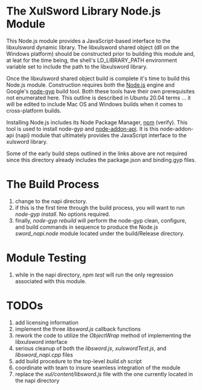 # The XulSword Library Node.js Module

This Node.js module provides a JavaScript-based interface to the libxulsword dynamic library. The libxulsword shared object (dll on the Windows platform) should be constructed prior to building this module and, at leat for the time being, the shell's LD_LIBRARY_PATH environment variable set to include the path to the libxulsword library.

Once the libxulsword shared object build is complete it's time to build this Node.js module. Construction requires both the [Node.js](https://www.digitalocean.com/community/tutorials/how-to-install-node-js-on-ubuntu-20-04) engine and Google's [node-gyp](https://www.npmjs.com/package/node-gyp) build tool. Both these tools have their own prerequisites not enumerated here. This outline is described in Ubuntu 20.04 terms ... it will be edited to include Mac OS and Windows builds when it comes to cross-platform builds.

Installing Node.js includes its Node Package Manager, [npm](https://www.npmjs.com/package/npm) (verify). This tool is used to install node-gyp and [node-addon-api](https://github.com/nodejs/node-addon-api). It is this node-addon-api (napi) module that ultimately provides the JavaScript interface to the xulsword library.

Some of the early build steps outlined in the links above are not required since this directory already includes the package.json and binding.gyp files.

# The Build Process

1. change to the napi directory.
2. if this is the first time through the build process, you will want to run _node-gyp install_. No options required.
3. finally, _node-gyp rebuild_ will perform the node-gyp clean, configure, and build commands in sequence to produce the Node.js _sword_napi.node_ module located under the build/Release directory.

# Module Testing

1. while in the napi directory, _npm test_ will run the only regression associated with this module.

# TODOs

1. add licensing information
2. implement the three _libsword.js_ callback functions
3. rework the code to utilize the _ObjectWrap_ method of implementing the libxulsword interface
4. serious cleanup of both the _libsword.js_, _xulswordTest.js_, and _libsword_napi.cpp_ files
5. add build procedure to the top-level _build.sh_ script
6. coordinate with team to insure seamless integration of the module
7. replace the _xul/content/libsword.js_ file with the one currently located in the napi directory
